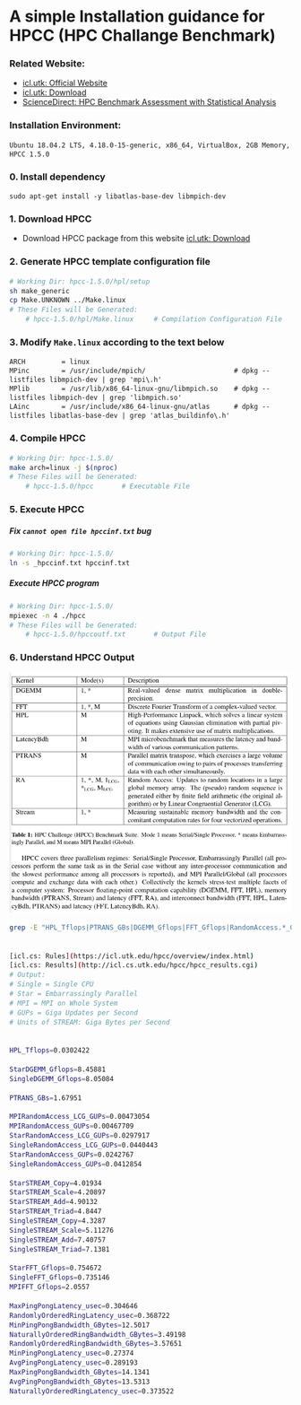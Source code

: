 # A simple Installation guidance for HPCC (HPC Challange Benchmark)

### Related Website:

* [icl.utk: Official Website](https://icl.utk.edu/hpcc/)
* [icl.utk: Download](https://icl.utk.edu/hpcc/software/index.html)
* [ScienceDirect: HPC Benchmark Assessment with Statistical Analysis](https://www.sciencedirect.com/science/article/pii/S1877050914001963)

### Installation Environment:

    Ubuntu 18.04.2 LTS, 4.18.0-15-generic, x86_64, VirtualBox, 2GB Memory, HPCC 1.5.0

### 0. Install dependency

    sudo apt-get install -y libatlas-base-dev libmpich-dev

### 1. Download HPCC

* Download HPCC package from this website [icl.utk: Download](https://icl.utk.edu/hpcc/software/index.html)

### 2. Generate HPCC template configuration file

```bash
# Working Dir: hpcc-1.5.0/hpl/setup
sh make_generic
cp Make.UNKNOWN ../Make.linux
# These Files will be Generated:
	# hpcc-1.5.0/hpl/Make.linux		# Compilation Configuration File
```

### 3. Modify `Make.linux` according to the text below

    ARCH         = linux
    MPinc        = /usr/include/mpich/                      # dpkg --listfiles libmpich-dev | grep 'mpi\.h'
    MPlib        = /usr/lib/x86_64-linux-gnu/libmpich.so    # dpkg --listfiles libmpich-dev | grep 'libmpich.so'
    LAinc        = /usr/include/x86_64-linux-gnu/atlas      # dpkg --listfiles libatlas-base-dev | grep 'atlas_buildinfo\.h'

### 4. Compile HPCC

```bash
# Working Dir: hpcc-1.5.0/
make arch=linux -j $(nproc)
# These Files will be Generated:
	# hpcc-1.5.0/hpcc		# Executable File
```

### 5. Execute HPCC

##### Fix `cannot open file hpccinf.txt` bug

```bash
# Working Dir: hpcc-1.5.0/
ln -s _hpccinf.txt hpccinf.txt
```

##### Execute HPCC program

```bash
# Working Dir: hpcc-1.5.0/
mpiexec -n 4 ./hpcc
# These Files will be Generated:
	# hpcc-1.5.0/hpccoutf.txt		# Output File
```

### 6. Understand HPCC Output

<img src="typora-images-assets/1575273001751.png" alt="1575273001751" style="zoom: 67%;" />

```bash
grep -E "HPL_Tflops|PTRANS_GBs|DGEMM_Gflops|FFT_Gflops|RandomAccess.*_GUPs|.+STREAM_|Latency_usec|Bandwidth_GBytes" hpccoutf.txt


[icl.cs: Rules](https://icl.utk.edu/hpcc/overview/index.html)
[icl.cs: Results](http://icl.cs.utk.edu/hpcc/hpcc_results.cgi)
# Output:
# Single = Single CPU
# Star = Embarrassingly Parallel
# MPI = MPI on Whole System
# GUPs = Giga Updates per Second
# Units of STREAM: Giga Bytes per Second


HPL_Tflops=0.0302422

StarDGEMM_Gflops=8.45881
SingleDGEMM_Gflops=8.05084

PTRANS_GBs=1.67951

MPIRandomAccess_LCG_GUPs=0.00473054
MPIRandomAccess_GUPs=0.00467709
StarRandomAccess_LCG_GUPs=0.0297917
SingleRandomAccess_LCG_GUPs=0.0440443
StarRandomAccess_GUPs=0.0242767
SingleRandomAccess_GUPs=0.0412854

StarSTREAM_Copy=4.01934
StarSTREAM_Scale=4.20897
StarSTREAM_Add=4.90132
StarSTREAM_Triad=4.8447
SingleSTREAM_Copy=4.3287
SingleSTREAM_Scale=5.11276
SingleSTREAM_Add=7.40757
SingleSTREAM_Triad=7.1381

StarFFT_Gflops=0.754672
SingleFFT_Gflops=0.735146
MPIFFT_Gflops=2.0557

MaxPingPongLatency_usec=0.304646
RandomlyOrderedRingLatency_usec=0.368722
MinPingPongBandwidth_GBytes=12.5017
NaturallyOrderedRingBandwidth_GBytes=3.49198
RandomlyOrderedRingBandwidth_GBytes=3.57651
MinPingPongLatency_usec=0.27374
AvgPingPongLatency_usec=0.289193
MaxPingPongBandwidth_GBytes=14.1341
AvgPingPongBandwidth_GBytes=13.5313
NaturallyOrderedRingLatency_usec=0.373522
```

